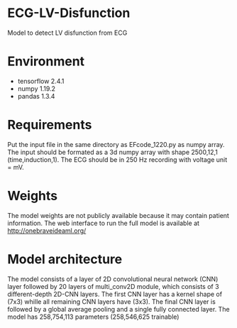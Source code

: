 # ECG-LV-Disfunction
Model to detect LV disfunction from ECG

# Environment
- tensorflow 2.4.1 
- numpy 1.19.2
- pandas 1.3.4

# Requirements
Put the input file in the same directory as EFcode_1220.py as numpy array.
The input should be formated as a 3d numpy array with shape 2500,12,1 (time,induction,1).
The ECG should be in 250 Hz recording with voltage unit = mV.

# Weights
The model weights are not publicly available because it may contain patient information.
The web interface to run the full model is available at http://onebraveideaml.org/

# Model architecture
The model consists of a layer of 2D convolutional neural network (CNN) layer followed by 20 layers of multi_conv2D module, which consists of 3 different-depth 2D-CNN layers.
The first CNN layer has a kernel shape of (7x3) whille all remaining CNN layers have (3x3).
The final CNN layer is followed by a global average pooling and a single fully connected layer.
The model has 258,754,113 parameters (258,546,625 trainable)

